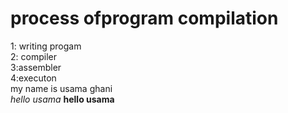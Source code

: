 # process ofprogram compilation 
1: writing progam\
2: compiler\
3:assembler\
4:executon\
my name is usama ghani\
*hello usama*
**hello usama**

